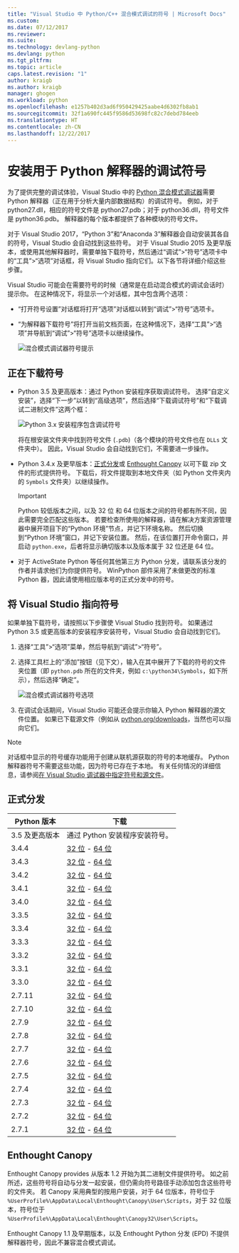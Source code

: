 ```yaml
---
title: "Visual Studio 中 Python/C++ 混合模式调试的符号 | Microsoft Docs"
ms.custom: 
ms.date: 07/12/2017
ms.reviewer: 
ms.suite: 
ms.technology: devlang-python
ms.devlang: python
ms.tgt_pltfrm: 
ms.topic: article
caps.latest.revision: "1"
author: kraigb
ms.author: kraigb
manager: ghogen
ms.workload: python
ms.openlocfilehash: e1257b402d3ad6f950429425aabe4d6302fb8ab1
ms.sourcegitcommit: 32f1a690fc445f9586d53698fc82c7debd784eeb
ms.translationtype: HT
ms.contentlocale: zh-CN
ms.lasthandoff: 12/22/2017
---
```

# <a name="installing-debugging-symbols-for-python-interpreters"></a>安装用于 Python 解释器的调试符号

为了提供完整的调试体验，Visual Studio 中的 [Python 混合模式调试器](debugging-mixed-mode.md)需要 Python 解释器（正在用于分析大量内部数据结构）的调试符号。 例如，对于 python27.dll，相应的符号文件是 python27.pdb；对于 python36.dll，符号文件是 python36.pdb。 解释器的每个版本都提供了各种模块的符号文件。

对于 Visual Studio 2017，“Python 3”和“Anaconda 3”解释器会自动安装其各自的符号，Visual Studio 会自动找到这些符号。 对于 Visual Studio 2015 及更早版本，或使用其他解释器时，需要单独下载符号，然后通过“调试”>“符号”选项卡中的“工具”>“选项”对话框，将 Visual Studio 指向它们。以下各节将详细介绍这些步骤。

Visual Studio 可能会在需要符号的时候（通常是在启动混合模式的调试会话时）提示你。 在这种情况下，将显示一个对话框，其中包含两个选项：

- “打开符号设置”对话框将打开“选项”对话框以转到“调试”>“符号”选项卡。
- “为解释器下载符号”将打开当前文档页面，在这种情况下，选择“工具”>“选项”并导航到“调试”>“符号”选项卡以继续操作。

    ![混合模式调试器符号提示](media/mixed-mode-debugging-symbols-required.png)

## <a name="downloading-symbols"></a>正在下载符号

- Python 3.5 及更高版本：通过 Python 安装程序获取调试符号。 选择“自定义安装”，选择“下一步”以转到“高级选项”，然后选择“下载调试符号”和“下载调试二进制文件”这两个框：

    ![Python 3.x 安装程序包含调试符号](media/mixed-mode-debugging-symbols-installer35.png)

    将在根安装文件夹中找到符号文件 (`.pdb`)（各个模块的符号文件也在 `DLLs` 文件夹中）。 因此，Visual Studio 会自动找到它们，不需要进一步操作。

- Python 3.4.x 及更早版本：[正式分发](#official-distributions)或 [Enthought Canopy](#enthought-canopy) 以可下载 zip 文件的形式提供符号。 下载后，将文件提取到本地文件夹（如 Python 文件夹内的 `Symbols` 文件夹）以继续操作。

    > [!Important]
    > Python 较低版本之间，以及 32 位 和 64 位版本之间的符号都有所不同，因此需要完全匹配这些版本。 若要检查所使用的解释器，请在解决方案资源管理器中展开项目下的“Python 环境”节点，并记下环境名称。 然后切换到“Python 环境”窗口，并记下安装位置。 然后，在该位置打开命令窗口，并启动 `python.exe`，后者将显示确切版本以及版本属于 32 位还是 64 位。

- 对于 ActiveState Python 等任何其他第三方 Python 分发，请联系该分发的作者并请求他们为你提供符号。 WinPython 部件采用了未做更改的标准 Python 器，因此请使用相应版本号的正式分发中的符号。

## <a name="pointing-visual-studio-to-the-symbols"></a>将 Visual Studio 指向符号

如果单独下载符号，请按照以下步骤使 Visual Studio 找到符号。 如果通过 Python 3.5 或更高版本的安装程序安装符号，Visual Studio 会自动找到它们。

1. 选择“工具”>“选项”菜单，然后导航到“调试”>“符号”。
    
1. 选择工具栏上的“添加”按钮（见下文），输入在其中展开了下载的符号的文件夹位置（即 `python.pdb` 所在的文件夹，例如 `c:\python34\Symbols`，如下所示），然后选择“确定”。 

    ![混合模式调试器符号选项](media/mixed-mode-debugging-symbols.png)

1. 在调试会话期间，Visual Studio 可能还会提示你输入 Python 解释器的源文件位置。 如果已下载源文件（例如从 [python.org/downloads](https://www.python.org/downloads)，当然也可以指向它们。

> [!Note]
> 对话框中显示的符号缓存功能用于创建从联机源获取的符号的本地缓存。 Python 解释器符号不需要这些功能，因为符号已存在于本地。 有关任何情况的详细信息，请参阅[在 Visual Studio 调试器中指定符号和源文件](../debugger/specify-symbol-dot-pdb-and-source-files-in-the-visual-studio-debugger.md)。

## <a name="official-distributions"></a>正式分发

| Python 版本 | 下载 | 
| --- | --- | 
| 3.5 及更高版本 | 通过 Python 安装程序安装符号。 | 
| 3.4.4 | [32 位](https://www.python.org/ftp/python/3.4.4/python-3.4.4-pdb.zip) - [64 位](https://www.python.org/ftp/python/3.4.4/python-3.4.4.amd64-pdb.zip) |
| 3.4.3 | [32 位](https://www.python.org/ftp/python/3.4.3/python-3.4.3-pdb.zip) - [64 位](https://www.python.org/ftp/python/3.4.3/python-3.4.3.amd64-pdb.zip) |
| 3.4.2 | [32 位](https://www.python.org/ftp/python/3.4.2/python-3.4.2-pdb.zip) - [64 位](https://www.python.org/ftp/python/3.4.2/python-3.4.2.amd64-pdb.zip) |
| 3.4.1 | [32 位](https://www.python.org/ftp/python/3.4.1/python-3.4.1-pdb.zip) - [64 位](https://www.python.org/ftp/python/3.4.1/python-3.4.1.amd64-pdb.zip) |
| 3.4.0 | [32 位](https://www.python.org/ftp/python/3.4.0/python-3.4.0-pdb.zip) - [64 位](https://www.python.org/ftp/python/3.4.0/python-3.4.0.amd64-pdb.zip) |
| 3.3.5 | [32 位](http://www.python.org/ftp/python/3.3.5/python-3.3.5-pdb.zip) - [64 位](http://www.python.org/ftp/python/3.3.5/python-3.3.5.amd64-pdb.zip) |
| 3.3.4 | [32 位](http://python.org/ftp/python/3.3.4/python-3.3.4-pdb.zip) - [64 位](http://python.org/ftp/python/3.3.4/python-3.3.4.amd64-pdb.zip) |
| 3.3.3 | [32 位](http://python.org/ftp/python/3.3.3/python-3.3.3-pdb.zip) - [64 位](http://python.org/ftp/python/3.3.3/python-3.3.3.amd64-pdb.zip) |
| 3.3.2 | [32 位](http://python.org/ftp/python/3.3.2/python-3.3.2-pdb.zip) - [64 位](http://python.org/ftp/python/3.3.2/python-3.3.2.amd64-pdb.zip) |
| 3.3.1 | [32 位](http://python.org/ftp/python/3.3.1/python-3.3.1-pdb.zip) - [64 位](http://python.org/ftp/python/3.3.1/python-3.3.1.amd64-pdb.zip) |
| 3.3.0 | [32 位](http://python.org/ftp/python/3.3.0/python-3.3.0-pdb.zip) - [64 位](http://python.org/ftp/python/3.3.0/python-3.3.0.amd64-pdb.zip) |
| 2.7.11 | [32 位](https://www.python.org/ftp/python/2.7.11/python-2.7.11-pdb.zip) - [64 位](https://www.python.org/ftp/python/2.7.11/python-2.7.11.amd64-pdb.zip) |
| 2.7.10 | [32 位](https://www.python.org/ftp/python/2.7.10/python-2.7.10-pdb.zip) - [64 位](https://www.python.org/ftp/python/2.7.10/python-2.7.10.amd64-pdb.zip) |
| 2.7.9 | [32 位](https://www.python.org/ftp/python/2.7.9/python-2.7.9-pdb.zip) - [64 位](https://www.python.org/ftp/python/2.7.9/python-2.7.9.amd64-pdb.zip) |
| 2.7.8 | [32 位](https://www.python.org/ftp/python/2.7.8/python-2.7.8-pdb.zip) - [64 位](https://www.python.org/ftp/python/2.7.8/python-2.7.8.amd64-pdb.zip) |
| 2.7.7 | [32 位](https://www.python.org/ftp/python/2.7.7/python-2.7.7-pdb.zip) - [64 位](https://www.python.org/ftp/python/2.7.7/python-2.7.7.amd64-pdb.zip) |
| 2.7.6 | [32 位](http://python.org/ftp/python/2.7.6/python-2.7.6-pdb.zip) - [64 位](http://python.org/ftp/python/2.7.6/python-2.7.6.amd64-pdb.zip) |
| 2.7.5 | [32 位](http://python.org/ftp/python/2.7.5/python-2.7.5-pdb.zip) - [64 位](http://python.org/ftp/python/2.7.5/python-2.7.5.amd64-pdb.zip) |
| 2.7.4 | [32 位](http://python.org/ftp/python/2.7.4/python-2.7.4-pdb.zip) - [64 位](http://python.org/ftp/python/2.7.4/python-2.7.4.amd64-pdb.zip) |
| 2.7.3 | [32 位](http://python.org/ftp/python/2.7.3/python-2.7.3-pdb.zip) - [64 位](http://python.org/ftp/python/2.7.3/python-2.7.3.amd64-pdb.zip) |
| 2.7.2 | [32 位](http://python.org/ftp/python/2.7.2/python-2.7.2-pdb.zip) - [64 位](http://python.org/ftp/python/2.7.2/python-2.7.2.amd64-pdb.zip) |
| 2.7.1 | [32 位](http://python.org/ftp/python/2.7.1/python-2.7.1-pdb.zip) - [64 位](http://python.org/ftp/python/2.7.1/python-2.7.1.amd64-pdb.zip) |


## <a name="enthought-canopy"></a>Enthought Canopy

Enthought Canopy provides 从版本 1.2 开始为其二进制文件提供符号。 如之前所述，这些符号将自动与分发一起安装，但仍需向符号路径手动添加包含这些符号的文件夹。 若 Canopy 采用典型的按用户安装，对于 64 位版本，符号位于 `%UserProfile%\AppData\Local\Enthought\Canopy\User\Scripts`，对于 32 位版本，符号位于 `%UserProfile%\AppData\Local\Enthought\Canopy32\User\Scripts`。

Enthought Canopy 1.1 及早期版本，以及 Enthought Python 分发 (EPD) 不提供解释器符号，因此不兼容混合模式调试。
